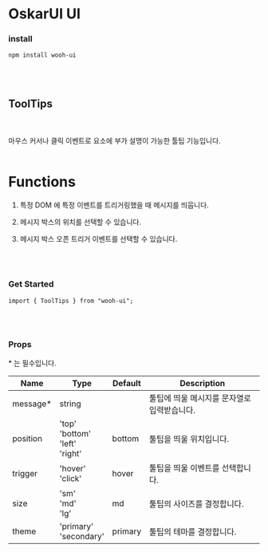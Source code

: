 # OskarUI UI

### install

```
npm install wooh-ui
```

<br>
<br>

## ToolTips

<br>
<br>
마우스 커서나 클릭 이벤트로 요소에 부가 설명이 가능한 툴팁 기능입니다.
<br>
<br>

# Functions

1. 특정 DOM 에 특정 이벤트를 트리거링했을 때 메시지를 띄웁니다.

2. 메시지 박스의 위치를 선택할 수 있습니다.

3. 메시지 박스 오픈 트리거 이벤트를 선택할 수 있습니다.

<br>
<br>

### Get Started

```
import { ToolTips } from "wooh-ui";
```

<br>
<br>

### Props

\* 는 필수입니다.

| Name      | Type                                   | Default | Description                                 |
| --------- | -------------------------------------- | ------- | ------------------------------------------- |
| message\* | string                                 |         | 툴팁에 띄울 메시지를 문자열로 입력받습니다. |
| position  | 'top'<br>'bottom'<br>'left'<br>'right' | bottom  | 툴팁을 띄울 위치입니다.                     |
| trigger   | 'hover'<br>'click'                     | hover   | 툴팁을 띄울 이벤트를 선택합니다.            |
| size      | 'sm'<br>'md'<br>'lg'                   | md      | 툴팁의 사이즈를 결정합니다.                 |
| theme     | 'primary'<br>'secondary'               | primary | 툴팁의 테마를 결정합니다.                   |
